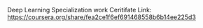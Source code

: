 Deep Learning Specialization work
Ceritifate Link: https://coursera.org/share/fea2ce1f6ef691468558b6b14ee225d3
